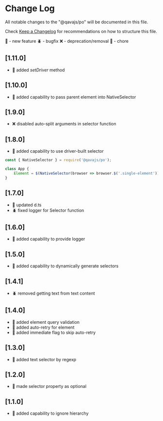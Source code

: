 # Change Log

All notable changes to the "@qavajs/po" will be documented in this file.

Check [Keep a Changelog](http://keepachangelog.com/) for recommendations on how to structure this file.

:rocket: - new feature
:beetle: - bugfix
:x: - deprecation/removal
:pencil: - chore

## [1.11.0]
- :rocket: added _setDriver_ method

## [1.10.0]
- :rocket: added capability to pass parent element into NativeSelector

## [1.9.0]
- :x: disabled auto-split arguments in selector function

## [1.8.0]
- :rocket: added capability to use driver-built selector
```javascript
const { NativeSelector } = require('@qavajs/po');

class App {
    Element = $(NativeSelector(browser => browser.$('.single-element')));
}
```

## [1.7.0]
- :rocket: updated d.ts
- :beetle: fixed logger for Selector function

## [1.6.0]
- :rocket: added capability to provide logger

## [1.5.0]
- :rocket: added capability to dynamically generate selectors

## [1.4.1]
- :beetle: removed getting text from text content

## [1.4.0]
- :rocket: added element query validation
- :rocket: added auto-retry for element
- :rocket: added immediate flag to skip auto-retry

## [1.3.0]
- :rocket: added text selector by regexp

## [1.2.0]
- :rocket: made selector property as optional

## [1.1.0]
- :rocket: added capability to ignore hierarchy
